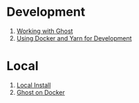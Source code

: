 
# Development
1. [Working with Ghost](https://docs.ghost.org/v1.0.0/docs/working-with-ghost)
2. [Using Docker and Yarn for Development](https://medium.com/@shemleong/using-docker-and-yarn-for-development-2546e567ad2)

# Local
1. [Local Install](https://docs.ghost.org/v1.0.0/docs/install-local)
2. [Ghost on Docker](https://hub.docker.com/_/ghost/)
